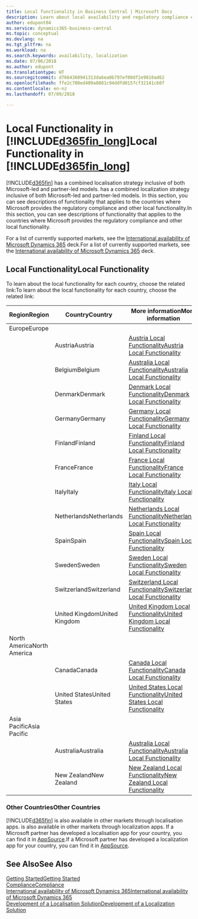 ```yaml
---
title: Local functionality in Business Central | Microsoft Docs
description: Learn about local availability and regulatory compliance of Dynamics 365 Business Central.
author: edupont04
ms.service: dynamics365-business-central
ms.topic: conceptual
ms.devlang: na
ms.tgt_pltfrm: na
ms.workload: na
ms.search.keywords: availability, localization
ms.date: 07/06/2018
ms.author: edupont
ms.translationtype: HT
ms.sourcegitcommit: d7664360941313da6ea0b797ef00df2e9810ad62
ms.openlocfilehash: ffe2c700ed409a0881c94ddfd0157cf32141c60f
ms.contentlocale: en-nz
ms.lasthandoff: 07/09/2018

---
```

# <a name="local-functionality-in-included365finlongincludesd365finlongmdmd"></a><span data-ttu-id="86b18-103">Local Functionality in [!INCLUDE[d365fin_long](includes/d365fin_long_md.md)]</span><span class="sxs-lookup"><span data-stu-id="86b18-103">Local Functionality in [!INCLUDE[d365fin_long](includes/d365fin_long_md.md)]</span></span>
[!INCLUDE[d365fin](includes/d365fin_md.md)]<span data-ttu-id="86b18-104"> has a combined localisation strategy inclusive of both Microsoft-led and partner-led models.</span><span class="sxs-lookup"><span data-stu-id="86b18-104"> has a combined localization strategy inclusive of both Microsoft-led and partner-led models.</span></span> <span data-ttu-id="86b18-105">In this section, you can see descriptions of functionality that applies to the countries where Microsoft provides the regulatory compliance and other local functionality.</span><span class="sxs-lookup"><span data-stu-id="86b18-105">In this section, you can see descriptions of functionality that applies to the countries where Microsoft provides the regulatory compliance and other local functionality.</span></span>  

<span data-ttu-id="86b18-106">For a list of currently supported markets, see the [International availability of Microsoft Dynamics 365](https://docs.microsoft.com/en-us/dynamics365/get-started/availability) deck.</span><span class="sxs-lookup"><span data-stu-id="86b18-106">For a list of currently supported markets, see the [International availability of Microsoft Dynamics 365](https://docs.microsoft.com/en-us/dynamics365/get-started/availability) deck.</span></span>  

## <a name="local-functionality"></a><span data-ttu-id="86b18-107">Local Functionality</span><span class="sxs-lookup"><span data-stu-id="86b18-107">Local Functionality</span></span>
<span data-ttu-id="86b18-108">To learn about the local functionality for each country, choose the related link:</span><span class="sxs-lookup"><span data-stu-id="86b18-108">To learn about the local functionality for each country, choose the related link:</span></span>

| <span data-ttu-id="86b18-109">Region</span><span class="sxs-lookup"><span data-stu-id="86b18-109">Region</span></span> | <span data-ttu-id="86b18-110">Country</span><span class="sxs-lookup"><span data-stu-id="86b18-110">Country</span></span> | <span data-ttu-id="86b18-111">More information</span><span class="sxs-lookup"><span data-stu-id="86b18-111">More information</span></span> |
| --- | --- |--- |
| <span data-ttu-id="86b18-112">Europe</span><span class="sxs-lookup"><span data-stu-id="86b18-112">Europe</span></span> |  | |
|        | <span data-ttu-id="86b18-113">Austria</span><span class="sxs-lookup"><span data-stu-id="86b18-113">Austria</span></span> | [<span data-ttu-id="86b18-114">Austria Local Functionality</span><span class="sxs-lookup"><span data-stu-id="86b18-114">Austria Local Functionality</span></span>](localfunctionality/austria/austria-local-functionality.md) |
|        | <span data-ttu-id="86b18-115">Belgium</span><span class="sxs-lookup"><span data-stu-id="86b18-115">Belgium</span></span> |  [<span data-ttu-id="86b18-116">Australia Local Functionality</span><span class="sxs-lookup"><span data-stu-id="86b18-116">Australia Local Functionality</span></span>](localfunctionality/belgium/belgium-local-functionality.md) |
|        | <span data-ttu-id="86b18-117">Denmark</span><span class="sxs-lookup"><span data-stu-id="86b18-117">Denmark</span></span> | [<span data-ttu-id="86b18-118">Denmark Local Functionality</span><span class="sxs-lookup"><span data-stu-id="86b18-118">Denmark Local Functionality</span></span>](localfunctionality/denmark/denmark-local-functionality.md) |
|        | <span data-ttu-id="86b18-119">Germany</span><span class="sxs-lookup"><span data-stu-id="86b18-119">Germany</span></span> | [<span data-ttu-id="86b18-120">Germany Local Functionality</span><span class="sxs-lookup"><span data-stu-id="86b18-120">Germany Local Functionality</span></span>](localfunctionality/germany/germany-local-functionality.md) |
|        | <span data-ttu-id="86b18-121">Finland</span><span class="sxs-lookup"><span data-stu-id="86b18-121">Finland</span></span> | [<span data-ttu-id="86b18-122">Finland Local Functionality</span><span class="sxs-lookup"><span data-stu-id="86b18-122">Finland Local Functionality</span></span>](localfunctionality/finland/finland-local-functionality.md) |
|        | <span data-ttu-id="86b18-123">France</span><span class="sxs-lookup"><span data-stu-id="86b18-123">France</span></span> | [<span data-ttu-id="86b18-124">France Local Functionality</span><span class="sxs-lookup"><span data-stu-id="86b18-124">France Local Functionality</span></span>](localfunctionality/france/france-local-functionality.md) |
|        | <span data-ttu-id="86b18-125">Italy</span><span class="sxs-lookup"><span data-stu-id="86b18-125">Italy</span></span> | [<span data-ttu-id="86b18-126">Italy Local Functionality</span><span class="sxs-lookup"><span data-stu-id="86b18-126">Italy Local Functionality</span></span>](localfunctionality/italy/italy-local-functionality.md) |
|        | <span data-ttu-id="86b18-127">Netherlands</span><span class="sxs-lookup"><span data-stu-id="86b18-127">Netherlands</span></span> | [<span data-ttu-id="86b18-128">Netherlands Local Functionality</span><span class="sxs-lookup"><span data-stu-id="86b18-128">Netherlands Local Functionality</span></span>](localfunctionality/netherlands/netherlands-local-functionality.md) |
|        | <span data-ttu-id="86b18-129">Spain</span><span class="sxs-lookup"><span data-stu-id="86b18-129">Spain</span></span> | [<span data-ttu-id="86b18-130">Spain Local Functionality</span><span class="sxs-lookup"><span data-stu-id="86b18-130">Spain Local Functionality</span></span>](localfunctionality/spain/spain-local-functionality.md) |
|        | <span data-ttu-id="86b18-131">Sweden</span><span class="sxs-lookup"><span data-stu-id="86b18-131">Sweden</span></span> | [<span data-ttu-id="86b18-132">Sweden Local Functionality</span><span class="sxs-lookup"><span data-stu-id="86b18-132">Sweden Local Functionality</span></span>](localfunctionality/sweden/sweden-local-functionality.md) |
|        | <span data-ttu-id="86b18-133">Switzerland</span><span class="sxs-lookup"><span data-stu-id="86b18-133">Switzerland</span></span> | [<span data-ttu-id="86b18-134">Switzerland Local Functionality</span><span class="sxs-lookup"><span data-stu-id="86b18-134">Switzerland Local Functionality</span></span>](localfunctionality/switzerland/switzerland-local-functionality.md) |
|        | <span data-ttu-id="86b18-135">United Kingdom</span><span class="sxs-lookup"><span data-stu-id="86b18-135">United Kingdom</span></span> | [<span data-ttu-id="86b18-136">United Kingdom Local Functionality</span><span class="sxs-lookup"><span data-stu-id="86b18-136">United Kingdom Local Functionality</span></span>](localfunctionality/unitedkingdom/united-kingdom-local-functionality.md) |
| <span data-ttu-id="86b18-137">North America</span><span class="sxs-lookup"><span data-stu-id="86b18-137">North America</span></span> |       |  |
|               | <span data-ttu-id="86b18-138">Canada</span><span class="sxs-lookup"><span data-stu-id="86b18-138">Canada</span></span>|[<span data-ttu-id="86b18-139">Canada Local Functionality</span><span class="sxs-lookup"><span data-stu-id="86b18-139">Canada Local Functionality</span></span>](localfunctionality/canada/canada-local-functionality.md) |
|               | <span data-ttu-id="86b18-140">United States</span><span class="sxs-lookup"><span data-stu-id="86b18-140">United States</span></span>|[<span data-ttu-id="86b18-141">United States Local Functionality</span><span class="sxs-lookup"><span data-stu-id="86b18-141">United States Local Functionality</span></span>](localfunctionality/unitedstates/united-states-local-functionality.md) |
| <span data-ttu-id="86b18-142">Asia Pacific</span><span class="sxs-lookup"><span data-stu-id="86b18-142">Asia Pacific</span></span> |       |  |
|        | <span data-ttu-id="86b18-143">Australia</span><span class="sxs-lookup"><span data-stu-id="86b18-143">Australia</span></span> | [<span data-ttu-id="86b18-144">Australia Local Functionality</span><span class="sxs-lookup"><span data-stu-id="86b18-144">Australia Local Functionality</span></span>](localfunctionality/australia/australia-local-functionality.md) |
|        | <span data-ttu-id="86b18-145">New Zealand</span><span class="sxs-lookup"><span data-stu-id="86b18-145">New Zealand</span></span> | [<span data-ttu-id="86b18-146">New Zealand Local Functionality</span><span class="sxs-lookup"><span data-stu-id="86b18-146">New Zealand Local Functionality</span></span>](localfunctionality/newzealand/new-zealand-local-functionality.md) |

### <a name="other-countries"></a><span data-ttu-id="86b18-147">Other Countries</span><span class="sxs-lookup"><span data-stu-id="86b18-147">Other Countries</span></span>
[!INCLUDE[d365fin](includes/d365fin_md.md)]<span data-ttu-id="86b18-148"> is also available in other markets through localisation apps.</span><span class="sxs-lookup"><span data-stu-id="86b18-148"> is also available in other markets through localization apps.</span></span> <span data-ttu-id="86b18-149">If a Microsoft partner has developed a localisation app for your country, you can find it in [AppSource](https://appsource.microsoft.com/en-us/product/dynamics-365-business-central/).</span><span class="sxs-lookup"><span data-stu-id="86b18-149">If a Microsoft partner has developed a localization app for your country, you can find it in [AppSource](https://appsource.microsoft.com/en-us/product/dynamics-365-business-central/).</span></span>

## <a name="see-also"></a><span data-ttu-id="86b18-150">See Also</span><span class="sxs-lookup"><span data-stu-id="86b18-150">See Also</span></span>
[<span data-ttu-id="86b18-151">Getting Started</span><span class="sxs-lookup"><span data-stu-id="86b18-151">Getting Started</span></span>](product-get-started.md)  
[<span data-ttu-id="86b18-152">Compliance</span><span class="sxs-lookup"><span data-stu-id="86b18-152">Compliance</span></span>](compliance/compliance-overview.md)  
[<span data-ttu-id="86b18-153">International availability of Microsoft Dynamics 365</span><span class="sxs-lookup"><span data-stu-id="86b18-153">International availability of Microsoft Dynamics 365</span></span>](https://docs.microsoft.com/en-us/dynamics365/get-started/availability)  
[<span data-ttu-id="86b18-154">Development of a Localisation Solution</span><span class="sxs-lookup"><span data-stu-id="86b18-154">Development of a Localization Solution</span></span>](/dynamics365/business-central/dev-itpro/developer/readiness/readiness-develop-localization)  

